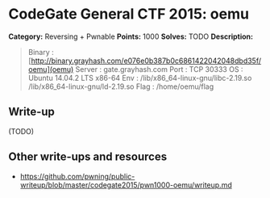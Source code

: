 # CodeGate General CTF 2015: oemu

**Category:** Reversing + Pwnable
**Points:** 1000
**Solves:** TODO
**Description:** 

> Binary : [http://binary.grayhash.com/e076e0b387b0c6861422042048dbd35f/oemu](oemu)
> Server : gate.grayhash.com
> Port : TCP 30333
> OS : Ubuntu 14.04.2 LTS x86-64
> Env : /lib/x86_64-linux-gnu/libc-2.19.so
> /lib/x86_64-linux-gnu/ld-2.19.so
> Flag : /home/oemu/flag

## Write-up

(TODO)

## Other write-ups and resources

* <https://github.com/pwning/public-writeup/blob/master/codegate2015/pwn1000-oemu/writeup.md>